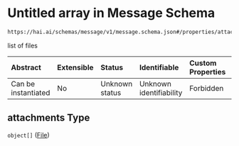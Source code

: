 # Untitled array in Message Schema

```txt
https://hai.ai/schemas/message/v1/message.schema.json#/properties/attachments
```

list of files

| Abstract            | Extensible | Status         | Identifiable            | Custom Properties | Additional Properties | Access Restrictions | Defined In                                                                               |
| :------------------ | :--------- | :------------- | :---------------------- | :---------------- | :-------------------- | :------------------ | :--------------------------------------------------------------------------------------- |
| Can be instantiated | No         | Unknown status | Unknown identifiability | Forbidden         | Allowed               | none                | [message.schema.json\*](../../out/message/v1/message.schema.json "open original schema") |

## attachments Type

`object[]` ([File](header-properties-jacsfiles-file.md))
